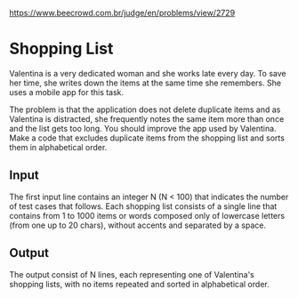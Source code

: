https://www.beecrowd.com.br/judge/en/problems/view/2729

# Shopping List

Valentina is a very dedicated woman and she works late every day. To save her
time, she writes down the items at the same time she remembers. She uses a
mobile app for this task.

The problem is that the application does not delete duplicate items and as
Valentina is distracted, she frequently notes the same item more than once and
the list gets too long. You should improve the app used by Valentina. Make a
code that excludes duplicate items from the shopping list and sorts them in
alphabetical order.

## Input

The first input line contains an integer N (N < 100) that indicates the number
of test cases that follows. Each shopping list consists of a single line that
contains from 1 to 1000 items or words composed only of lowercase letters (from
one up to 20 chars), without accents and separated by a space.

## Output

The output consist of N lines, each representing one of Valentina's shopping
lists, with no items repeated and sorted in alphabetical order.
